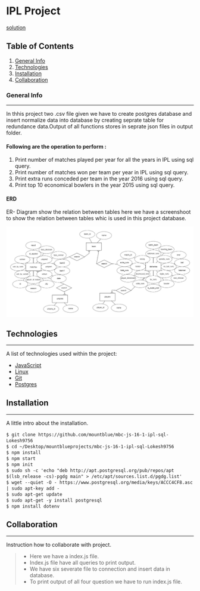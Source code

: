 # IPL Project
[solution](https://github.com/mountblue/mbc-js-16-1-ipl-sql-Lokesh9756)
## Table of Contents
1. [General Info](#general-info)
2. [Technologies](#technologies)
3. [Installation](#installation)
4. [Collaboration](#collaboration)
### General Info
***
In thhis project two .csv file given we have to create postgres database and insert  normalize data into database by creating seprate table for redundance data.Output of all functions stores in seprate json files in output folder.
#### Following are the operation to perform :
1. Print number of matches played per year for all the years in IPL using sql query.
2. Print number of matches won per team per year in IPL using sql query.
3. Print extra runs conceded per team in the year 2016 using sql query.
4. Print top 10 economical bowlers in the year 2015 using sql query.
#### ERD
ER- Diagram show the relation between tables here we  have a screenshoot to show the relation between tables whic is used in this project database.

![screenshot](./datafiles/erd.jpeg) 
## Technologies
***
A list of technologies used within the project:
* [JavaScript](https://www.javatpoint.com/javascript-tutorial) 
* [Linux](https://www.javatpoint.com/linux-tutorial)
* [Git](https://example.com)
* [Postgres](https://www.postgresql.org/)
## Installation
***
A little intro about the installation. 
```
$ git clone https://github.com/mountblue/mbc-js-16-1-ipl-sql-Lokesh9756
$ cd ~/Desktop/mountblueprojects/mbc-js-16-1-ipl-sql-Lokesh9756
$ npm install
$ npm start
$ npm init
$ sudo sh -c 'echo "deb http://apt.postgresql.org/pub/repos/apt $(lsb_release -cs)-pgdg main" > /etc/apt/sources.list.d/pgdg.list'
$ wget --quiet -O - https://www.postgresql.org/media/keys/ACCC4CF8.asc | sudo apt-key add -
$ sudo apt-get update
$ sudo apt-get -y install postgresql
$ npm install dotenv
```
## Collaboration
***
Instruction how to collaborate with project.
> * Here we have a index.js  file. 
> * Index.js file have all queries to print output.
> * We have six severate file to connection and insert data in database.
> * To print output of all four question we have to run index.js file.


